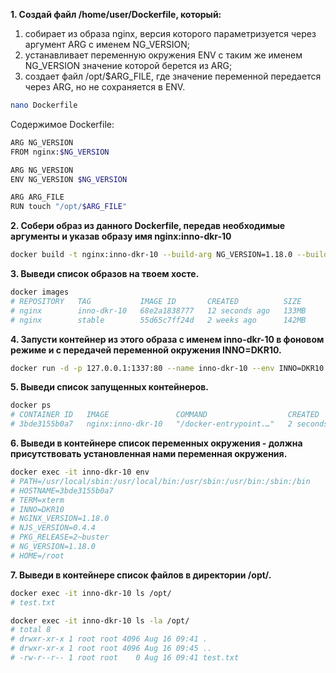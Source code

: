 **1. Создай файл /home/user/Dockerfile, который:**
1. собирает из образа nginx, версия которого параметризуется через аргумент ARG с именем NG_VERSION;
2. устанавливает переменную окружения ENV с таким же именем NG_VERSION значение которой берется из ARG;
3. создает файл /opt/$ARG_FILE, где значение переменной передается через ARG, но не сохраняется в ENV.

```bash
nano Dockerfile
```

Содержимое Dockerfile:

```bash
ARG NG_VERSION
FROM nginx:$NG_VERSION

ARG NG_VERSION
ENV NG_VERSION $NG_VERSION

ARG ARG_FILE
RUN touch "/opt/$ARG_FILE"
```

**2. Собери образ из данного Dockerfile, передав необходимые аргументы и указав образу имя nginx:inno-dkr-10**

```bash
docker build -t nginx:inno-dkr-10 --build-arg NG_VERSION=1.18.0 --build-arg ARG_FILE=test.txt -f Dockerfile .
```

**3. Выведи список образов на твоем хосте.**

```bash
docker images
# REPOSITORY   TAG           IMAGE ID       CREATED          SIZE
# nginx        inno-dkr-10   68e2a1838777   12 seconds ago   133MB
# nginx        stable        55d65c7ff24d   2 weeks ago      142MB
```

**4. Запусти контейнер из этого образа с именем inno-dkr-10 в фоновом режиме и с передачей переменной окружения INNO=DKR10.**

```bash
docker run -d -p 127.0.0.1:1337:80 --name inno-dkr-10 --env INNO=DKR10 nginx:inno-dkr-10
```

**5. Выведи список запущенных контейнеров.**

```bash
docker ps
# CONTAINER ID   IMAGE               COMMAND                  CREATED         STATUS        PORTS                    NAMES
# 3bde3155b0a7   nginx:inno-dkr-10   "/docker-entrypoint.…"   2 seconds ago   Up 1 second   127.0.0.1:1337->80/tcp   inno-dkr-10
```

**6. Выведи в контейнере список переменных окружения - должна присутствовать установленная нами переменная окружения.**

```bash
docker exec -it inno-dkr-10 env
# PATH=/usr/local/sbin:/usr/local/bin:/usr/sbin:/usr/bin:/sbin:/bin
# HOSTNAME=3bde3155b0a7
# TERM=xterm
# INNO=DKR10
# NGINX_VERSION=1.18.0
# NJS_VERSION=0.4.4
# PKG_RELEASE=2~buster
# NG_VERSION=1.18.0
# HOME=/root
```

**7. Выведи в контейнере список файлов в директории /opt/.**

```bash
docker exec -it inno-dkr-10 ls /opt/
# test.txt

docker exec -it inno-dkr-10 ls -la /opt/
# total 8
# drwxr-xr-x 1 root root 4096 Aug 16 09:41 .
# drwxr-xr-x 1 root root 4096 Aug 16 09:45 ..
# -rw-r--r-- 1 root root    0 Aug 16 09:41 test.txt
```